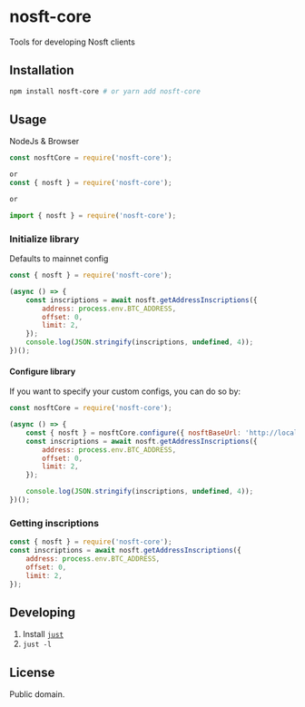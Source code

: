 # nosft-core

Tools for developing Nosft clients

## Installation

```bash
npm install nosft-core # or yarn add nosft-core
```

## Usage

NodeJs & Browser

```js
const nosftCore = require('nosft-core');

or
const { nosft } = require('nosft-core');

or

import { nosft } = require('nosft-core');
```

### Initialize library

Defaults to mainnet config

```js
const { nosft } = require('nosft-core');

(async () => {
    const inscriptions = await nosft.getAddressInscriptions({
        address: process.env.BTC_ADDRESS,
        offset: 0,
        limit: 2,
    });
    console.log(JSON.stringify(inscriptions, undefined, 4));
})();
```

#### Configure library

If you want to specify your custom configs, you can do so by:

```js
const nosftCore = require('nosft-core');

(async () => {
    const { nosft } = nosftCore.configure({ nosftBaseUrl: 'http://localhost:3000/api', network: 'testnet' });
    const inscriptions = await nosft.getAddressInscriptions({
        address: process.env.BTC_ADDRESS,
        offset: 0,
        limit: 2,
    });

    console.log(JSON.stringify(inscriptions, undefined, 4));
})();
```

### Getting inscriptions

```js
const { nosft } = require('nosft-core');
const inscriptions = await nosft.getAddressInscriptions({
    address: process.env.BTC_ADDRESS,
    offset: 0,
    limit: 2,
});
```

## Developing

1. Install [`just`](https://just.systems/)
2. `just -l`

## License

Public domain.
